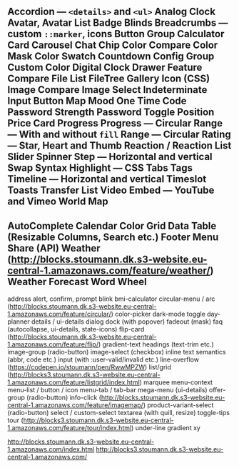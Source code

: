 Accordion — `<details>` and `<ul>`
Analog Clock
Avatar, Avatar List
Badge
Blinds
Breadcrumbs — custom `::marker`, icons
Button Group
Calculator
Card
Carousel
Chat
Chip
Color Compare
Color Mask
Color Swatch
Countdown
Config Group
Custom Color
Digital Clock
Drawer
Feature Compare
File List
FileTree
Gallery
Icon (CSS)
Image Compare
Image Select
Indeterminate
Input Button
Map
Mood
One Time Code
Password Strength
Password Toggle
Position
Price Card
Progress
Progress — Circular
Range — With and without `fill`
Range — Circular
Rating — Star, Heart and Thumb
Reaction / Reaction List
Slider
Spinner
Step — Horizontal and vertical
Swap
Syntax Highlight — CSS
Tabs
Tags
Timeline — Horizontal and vertical
Timeslot
Toasts
Transfer List
Video Embed — YouTube and Vimeo
World Map
---
AutoComplete
Calendar
Color Grid
Data Table (Resizable Columns, Search etc.)
Footer
Menu
Share (API)
Weather (http://blocks.stoumann.dk.s3-website.eu-central-1.amazonaws.com/feature/weather/)
Weather Forecast
Word Wheel
---
address
alert, confirm, prompt
blink
bmi-calculator
circular-menu / arc (http://blocks.stoumann.dk.s3-website.eu-central-1.amazonaws.com/feature/circular/)
color-picker
dark-mode toggle
day-planner
details / ui-details
dialog
dock (with popover)
fadeout (mask)
faq (autocollapse, ui-details, state-icons)
flip-card (http://blocks.stoumann.dk.s3-website.eu-central-1.amazonaws.com/feature/flip/)
gradient-text
headings (text-trim etc.)
image-group (radio-button)
image-select (checkbox)
inline text semantics (abbr, code etc.)
input (with :user-valid/invalid etc.)
line-overflow (https://codepen.io/stoumann/pen/RwwMPZW)
list/grid (http://blocks3.stoumann.dk.s3-website.eu-central-1.amazonaws.com/feature/listgrid/index.html)
marquee
menu-context
menu-list / button / icon
menu-tab / tab-bar
mega-menu (ui-details)
offer-group (radio-button)
info-click (http://blocks.stoumann.dk.s3-website.eu-central-1.amazonaws.com/feature/imagemap/)
product-variant-select (radio-button)
select / custom-select
textarea (with quill, resize)
toggle-tips
tour (http://blocks3.stoumann.dk.s3-website.eu-central-1.amazonaws.com/feature/tour/index.html)
under-line gradient
xy

http://blocks.stoumann.dk.s3-website.eu-central-1.amazonaws.com/index.html
http://blocks3.stoumann.dk.s3-website.eu-central-1.amazonaws.com/